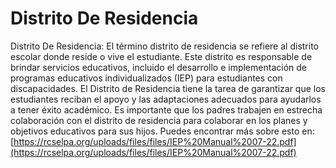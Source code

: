 # Distrito De Residencia
Distrito De Residencia: El término distrito de residencia se refiere al distrito escolar donde reside o vive el estudiante. Este distrito es responsable de brindar servicios educativos, incluido el desarrollo e implementación de programas educativos individualizados (IEP) para estudiantes con discapacidades. El Distrito de Residencia tiene la tarea de garantizar que los estudiantes reciban el apoyo y las adaptaciones adecuados para ayudarlos a tener éxito académico. Es importante que los padres trabajen en estrecha colaboración con el distrito de residencia para colaborar en los planes y objetivos educativos para sus hijos.
Puedes encontrar más sobre esto en: [https://rcselpa.org/uploads/files/files/IEP%20Manual%2007-22.pdf](https://rcselpa.org/uploads/files/files/IEP%20Manual%2007-22.pdf)